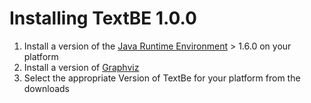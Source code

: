 # Installing TextBE 1.0.0 #


  1. Install a version of the [Java Runtime Environment](http://www.java.com/en/download/index.jsp) > 1.6.0 on your platform
  1. Install a version of [Graphviz](http://www.graphviz.org/Download.php)
  1. Select the appropriate Version of TextBe for your platform from the downloads